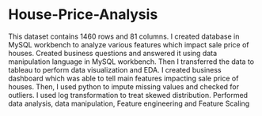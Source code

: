 # House-Price-Analysis
This dataset contains 1460 rows and 81 columns. I created database in MySQL workbench to analyze various features which  impact sale price of houses. Created business questions and answered it using data manipulation language in MySQL workbench. Then I transferred the data to tableau to perform data visualization and EDA. I created business dashboard which  was able to tell main features impacting sale price of houses. Then, I used python to impute missing values and checked for  outliers. I used log transformation to treat skewed distribution. Performed data analysis, data manipulation, Feature engineering  and Feature Scaling
